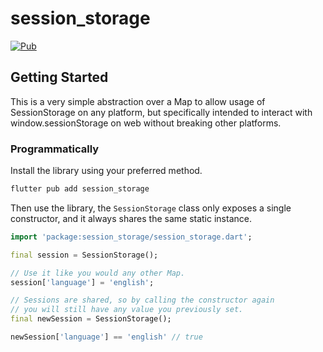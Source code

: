 # session_storage

[![Pub](https://img.shields.io/pub/v/session_storage.svg)](https://pub.dartlang.org/packages/session_storage)

## Getting Started

This is a very simple abstraction over a Map to allow usage of SessionStorage on any platform, but specifically intended to interact with window.sessionStorage on web without breaking other platforms.

### Programmatically

Install the library using your preferred method.

```bash
flutter pub add session_storage
```

Then use the library, the `SessionStorage` class only exposes a single constructor, and it always shares the same static instance.

```dart
import 'package:session_storage/session_storage.dart';

final session = SessionStorage();

// Use it like you would any other Map.
session['language'] = 'english';

// Sessions are shared, so by calling the constructor again
// you will still have any value you previously set.
final newSession = SessionStorage();

newSession['language'] == 'english' // true
```

